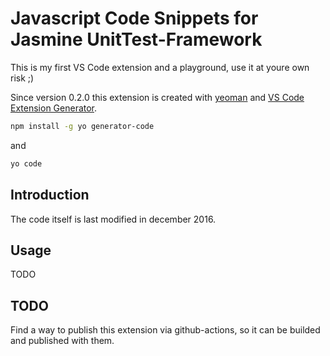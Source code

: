 # Javascript Code Snippets for Jasmine UnitTest-Framework

This is my first VS Code extension and a playground, use it at youre own risk ;)

Since version 0.2.0 this extension is created with [yeoman](http://yeoman.io/) and [VS Code Extension Generator](https://www.npmjs.com/package/generator-code).

```bash
npm install -g yo generator-code
```

and  

```bash
yo code
```

## Introduction

The code itself is last modified in december 2016.

## Usage

TODO

## TODO

Find a way to publish this extension via github-actions, so it can be builded and published with them.
